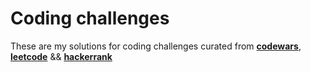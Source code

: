 # Coding challenges

These are my solutions for coding challenges curated from [**codewars**](https://www.codewars.com), [**leetcode**](https://www.leetcode.com) && [**hackerrank**](https://www.hackerrank.com)
